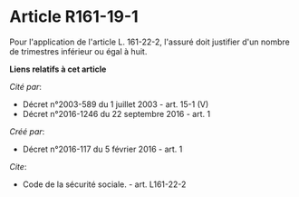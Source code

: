 # Article R161-19-1

Pour l'application de l'article L. 161-22-2, l'assuré doit justifier d'un nombre de trimestres inférieur ou égal à huit.

**Liens relatifs à cet article**

_Cité par_:

  - Décret n°2003-589 du 1 juillet 2003 - art. 15-1 (V)
  - Décret n°2016-1246 du 22 septembre 2016 - art. 1

_Créé par_:

  - Décret n°2016-117 du 5 février 2016 - art. 1

_Cite_:

  - Code de la sécurité sociale. - art. L161-22-2
